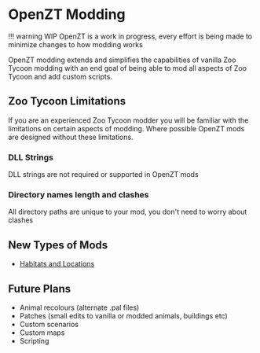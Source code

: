 # OpenZT Modding

!!! warning WIP
    OpenZT is a work in progress, every effort is being made to minimize changes to how modding works

OpenZT modding extends and simplifies the capabilities of vanilla Zoo Tycoon modding with an end goal of being able to mod all aspects of Zoo Tycoon and add custom scripts. 

## Zoo Tycoon Limitations
If you are an experienced Zoo Tycoon modder you will be familiar with the limitations on certain aspects of modding. Where possible OpenZT mods are designed without these limitations.

### DLL Strings
DLL strings are not required or supported in OpenZT mods


### Directory names length and clashes
All directory paths are unique to your mod, you don't need to worry about clashes

## New Types of Mods

- [Habitats and Locations](./habitats_and_locations.md)

## Future Plans

 - Animal recolours (alternate .pal files)
 - Patches (small edits to vanilla or modded animals, buildings etc)
 - Custom scenarios
 - Custom maps
 - Scripting